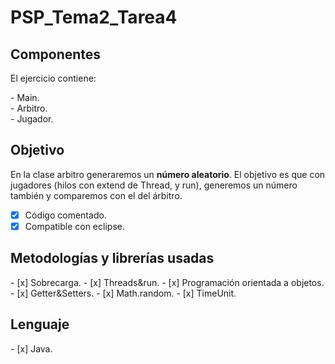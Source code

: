 <h1>PSP_Tema2_Tarea4</h1>

<h2>Componentes</h2>
<p>El ejercicio contiene:</p>
- Main.
<br>
- Arbitro.
<br>
- Jugador.
<br>
<h2>Objetivo</h2>
<p>En la clase arbitro generaremos un <b>número aleatorio</b>. El objetivo es que con jugadores (hilos con extend de Thread, y run), generemos un número también y 
comparemos con el del árbitro.</p>

- [x] Código comentado.
- [x] Compatible con eclipse.

<h2>Metodologías y librerías usadas</h2>
- [x] Sobrecarga.
- [x] Threads&run.
- [x] Programación orientada a objetos.
- [x] Getter&Setters.
- [x] Math.random.
- [x] TimeUnit.

<h2>Lenguaje</h2>
- [x] Java.


